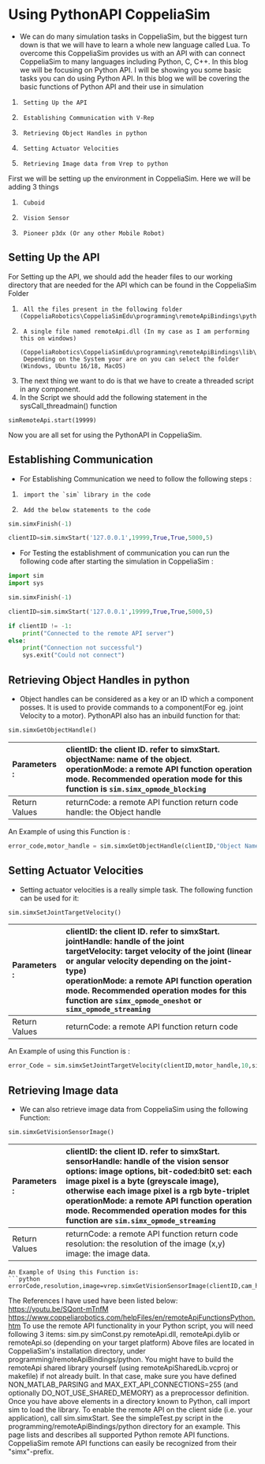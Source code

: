 # Using PythonAPI CoppeliaSim
* We can do many simulation tasks in CoppeliaSim, but the biggest turn down is that we will have to learn a whole new language called Lua. To overcome this CoppeliaSim provides us with an API with can connect CoppeliaSim to many languages including Python, C, C++. In this blog we will be focusing on Python API. I will be showing you some basic tasks you can do using Python API.
In this blog we will be covering the basic functions of Python API and their use in simulation
1)      Setting Up the API
2)      Establishing Communication with V-Rep
3)      Retrieving Object Handles in python
4)      Setting Actuator Velocities
5)      Retrieving Image data from Vrep to python
First we will be setting up the environment in CoppeliaSim. Here we will be adding 3 things
1)      Cuboid
2)      Vision Sensor
3)      Pioneer p3dx (Or any other Mobile Robot)
 
## Setting Up the API
For Setting up the API, we should add the header files to our working directory that are needed for the API which can be found in the CoppeliaSim Folder
1)      All the files present in the following folder (CoppeliaRobotics\CoppeliaSimEdu\programming\remoteApiBindings\python\python)
2)      A single file named remoteApi.dll (In my case as I am performing this on windows)
        (CoppeliaRobotics\CoppeliaSimEdu\programming\remoteApiBindings\lib\lib)
        Depending on the System your are on you can select the folder (Windows, Ubuntu 16/18, MacOS)
 
3) The next thing we want to do is that we have to create a threaded script in any component.
4) In the Script we should add the following statement in the sysCall_threadmain() function
```
simRemoteApi.start(19999)
```

Now you are all set for using the PythonAPI in CoppeliaSim.
## Establishing Communication
* For Establishing Communication we need to follow the following steps :
1)      import the `sim` library in the code
2)      Add the below statements to the code
```python
sim.simxFinish(-1)

clientID=sim.simxStart('127.0.0.1',19999,True,True,5000,5)
```
* For Testing the establishment of communication you can run the following code after starting the simulation in CoppeliaSim :
```python
import sim
import sys

sim.simxFinish(-1)

clientID=sim.simxStart('127.0.0.1',19999,True,True,5000,5)

if clientID != -1:
    print("Connected to the remote API server")
else:
    print("Connection not successful")
    sys.exit("Could not connect")
```
## Retrieving Object Handles in python
* Object handles can be considered as a key or an ID which a component posses. It is used to provide commands to a component(For eg. joint Velocity to a motor). PythonAPI also has an inbuild function for that:

```python
sim.simxGetObjectHandle()
```

| Parameters : | clientID: the client ID. refer to simxStart. </br> objectName: name of the object. </br>operationMode: a remote API function operation mode. Recommended operation mode for this function is `sim.simx_opmode_blocking`  |
| :--- | :--- |
|Return Values| returnCode: a remote API function return code </br> handle: the Object handle|

An Example of using this Function is :
```python
error_code,motor_handle = sim.simxGetObjectHandle(clientID,"Object Name in CoppeliaSim", sim.simx_opmode_oneshot_wait)
```
## Setting Actuator Velocities
* Setting actuator velocities is a really simple task. The following function can be used for it:

```python
sim.simxSetJointTargetVelocity()
```
| Parameters : | clientID: the client ID. refer to simxStart.</br>jointHandle: handle of the joint</br>targetVelocity: target velocity of the joint (linear or angular velocity depending on the joint-type)</br>operationMode: a remote API function operation mode. Recommended operation modes for this function are `simx_opmode_oneshot` or `simx_opmode_streaming`   |
| :--- | :--- |
|Return Values| returnCode: a remote API function return code |

An Example of using this Function is :
```python
error_Code = sim.simxSetJointTargetVelocity(clientID,motor_handle,10,sim.simx_opmode_streaming)
```
## Retrieving Image data 
* We can also retrieve image data from CoppeliaSim using the following Function:

```python
sim.simxGetVisionSensorImage()
```
| Parameters : | clientID: the client ID. refer to simxStart.</br>sensorHandle: handle of the vision sensor</br>options: image options, bit-coded:bit0 set: each image pixel is a byte (greyscale image), otherwise each image pixel is a rgb byte-triplet</br>operationMode: a remote API function operation mode. Recommended operation modes for this function are `sim.simx_opmode_streaming` |
| :--- | :--- |
|Return Values| returnCode: a remote API function return code</br>resolution: the resolution of the image (x,y)<br/>image: the image data.  |

```
An Example of Using this Function is: 
```python
errorCode,resolution,image=vrep.simxGetVisionSensorImage(clientID,cam_handle,0,vrep.simx_opmode_streaming)
```
The References I have used have been listed below:
https://youtu.be/SQont-mTnfM
https://www.coppeliarobotics.com/helpFiles/en/remoteApiFunctionsPython.htm
To use the remote API functionality in your Python script, you will need following 3 items:
  sim.py
  simConst.py
  remoteApi.dll, remoteApi.dylib or remoteApi.so (depending on your target platform)
Above files are located in CoppeliaSim's installation directory, under programming/remoteApiBindings/python. You might have to build the remoteApi shared library yourself (using remoteApiSharedLib.vcproj or makefile) if not already built. In that case, make sure you have defined NON_MATLAB_PARSING and MAX_EXT_API_CONNECTIONS=255 (and optionally DO_NOT_USE_SHARED_MEMORY) as a preprocessor definition.
Once you have above elements in a directory known to Python, call import sim to load the library. To enable the remote API on the client side (i.e. your application), call sim.simxStart. See the simpleTest.py script in the programming/remoteApiBindings/python directory for an example. This page lists and describes all supported Python remote API functions. CoppeliaSim remote API functions can easily be recognized from their "simx"-prefix.
